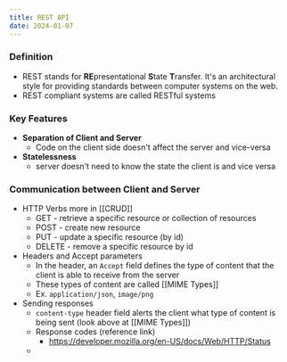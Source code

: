 ```yaml
---
title: REST API
date: 2024-01-07
---
```

### Definition
- REST stands for **RE**presentational **S**tate **T**ransfer. It's an architectural style for providing standards between computer systems on the web.
- REST compliant systems are called RESTful systems

### Key Features
- **Separation of Client and Server**
	- Code on the client side doesn't affect the server and vice-versa
- **Statelessness**
	- server doesn't need to know the state the client is and vice versa

### Communication between Client and Server
- HTTP Verbs more in [[CRUD]]
	- GET - retrieve a specific resource or collection of resources
	- POST - create new resource
	- PUT - update a specific resource (by id)
	- DELETE - remove a specific resource by id
- Headers and Accept parameters
	- In the header, an `Accept` field defines the type of content that the client is able to receive from the server
	- These types of content are called [[MIME Types]]
	- Ex. `application/json`, `image/png`
- Sending responses
	- `content-type` header field alerts the client what type of content is being sent (look above at [[MIME Types]])
	- Response codes (reference link)
		- https://developer.mozilla.org/en-US/docs/Web/HTTP/Status
	- 